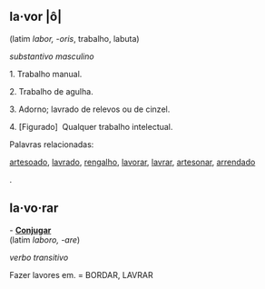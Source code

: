 ## **la·vor** |ô|

  
(latim _labor, -oris_, trabalho, labuta)  

_substantivo masculino_

1. Trabalho manual.

2. Trabalho de agulha.

3. Adorno; lavrado de relevos ou de cinzel.

4. [Figurado]  Qualquer trabalho intelectual.

Palavras relacionadas: 

[artesoado](https://dicionario.priberam.org/artesoado), [lavrado](https://dicionario.priberam.org/lavrado), [rengalho](https://dicionario.priberam.org/rengalho), [lavorar](https://dicionario.priberam.org/lavorar), [lavrar](https://dicionario.priberam.org/lavrar), [artesonar](https://dicionario.priberam.org/artesonar), [arrendado](https://dicionario.priberam.org/arrendado)

.

  

## **la·vo·rar** 

- **[Conjugar](https://dicionario.priberam.org/Conjugar/lavorar)**  
(latim _laboro, -are_)  

_verbo transitivo_

Fazer lavores em. = BORDAR, LAVRAR

  